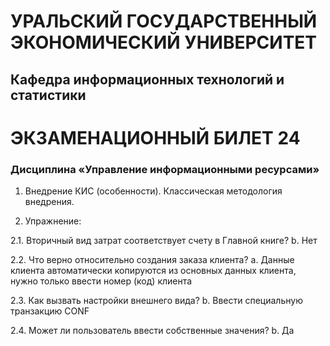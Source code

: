 # УРАЛЬСКИЙ ГОСУДАРСТВЕННЫЙ ЭКОНОМИЧЕСКИЙ УНИВЕРСИТЕТ
## Кафедра информационных технологий и статистики 
# ЭКЗАМЕНАЦИОННЫЙ БИЛЕТ 24
### Дисциплина «Управление информационными ресурсами»

1. Внедрение КИС (особенности). Классическая методология внедрения. 

2. Упражнение:

2.1. Вторичный вид затрат соответствует счету в Главной книге?
b.	Нет

2.2. Что верно относительно создания заказа клиента?
a.	Данные клиента автоматически копируются из основных данных клиента, нужно только ввести номер (код) клиента

2.3. Как вызвать настройки внешнего вида? 
b.	Ввести специальную транзакцию CONF

2.4. Может ли пользователь ввести собственные значения? 
b.	Да
